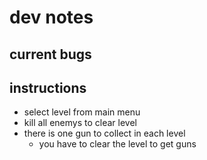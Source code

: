 # dev notes

## current bugs

## instructions
- select level from main menu
- kill all enemys to clear level
- there is one gun to collect in each level
    - you have to clear the level to get guns